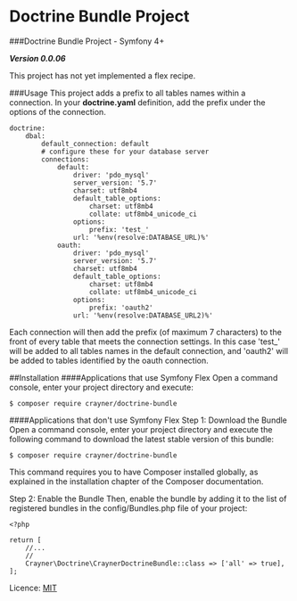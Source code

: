 # Doctrine Bundle Project
###Doctrine Bundle Project - Symfony 4+

___Version 0.0.06___

This project has not yet implemented a flex recipe.

###Usage
This project adds a prefix to all tables names within a connection.  In your __doctrine.yaml__ definition, add the prefix under the options of the connection.

```
doctrine:
    dbal:
        default_connection: default
        # configure these for your database server
        connections:
            default:
                driver: 'pdo_mysql'
                server_version: '5.7'
                charset: utf8mb4
                default_table_options:
                    charset: utf8mb4
                    collate: utf8mb4_unicode_ci
                options:
                    prefix: 'test_'
                url: '%env(resolve:DATABASE_URL)%'
            oauth:
                driver: 'pdo_mysql'
                server_version: '5.7'
                charset: utf8mb4
                default_table_options:
                    charset: utf8mb4
                    collate: utf8mb4_unicode_ci
                options:
                    prefix: 'oauth2'
                url: '%env(resolve:DATABASE_URL2)%'

```

Each connection will then add the prefix (of maximum 7 characters) to the front of every table that meets the connection settings.  In this case 'test_' will be added to all tables names in the default connection, and 'oauth2' will be added to tables identified by the oauth connection. 

##Installation
####Applications that use Symfony Flex
Open a command console, enter your project directory and execute:

```$ composer require crayner/doctrine-bundle```

####Applications that don't use Symfony Flex
Step 1: Download the Bundle
    Open a command console, enter your project directory and execute the following command to download the latest stable version of this bundle:

```$ composer require crayner/doctrine-bundle```

This command requires you to have Composer installed globally, as explained in the installation chapter of the Composer documentation.

Step 2: Enable the Bundle
    Then, enable the bundle by adding it to the list of registered bundles in the config/Bundles.php file of your project:
```
<?php

return [
    //...
    //
    Crayner\Doctrine\CraynerDoctrineBundle::class => ['all' => true],
];
```

Licence: [MIT](LICENCE.md)